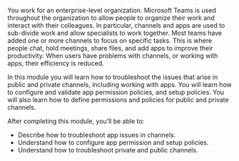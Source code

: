 You work for an enterprise-level organization. Microsoft Teams is used throughout the organization to allow people to organize their work and interact with their colleagues. In particular, channels and apps are used to sub-divide work and allow specialists to work together. 
Most teams have added one or more channels to focus on specific tasks. This is where people chat, hold meetings, share files, and add apps to improve their productivity. When users have problems with channels, or working with apps, their efficiency is reduced. 

In this module you will learn how to troubleshoot the issues that arise in public and private channels, including working with apps. You will learn how to configure and validate app permission policies, and setup policies. You will also learn how to define permissions and policies for public and private channels.

After completing this module, you’ll be able to:

- Describe how to troubleshoot app issues in channels.
- Understand how to configure app permission and setup policies. 
- Understand how to troubleshoot private and public channels.
